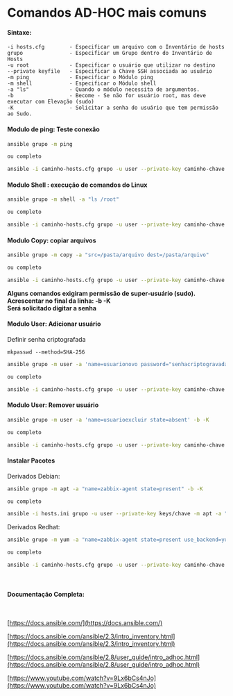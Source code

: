 # Comandos AD-HOC mais comuns

#### Sintaxe:
```
-i hosts.cfg        - Especificar um arquivo com o Inventário de hosts
grupo               - Especificar um Grupo dentro do Inventário de Hosts
-u root             - Especificar o usuário que utilizar no destino
--private keyfile   - Especificar a Chave SSH associada ao usuário
-m ping             - Especificar o Módulo ping
-m shell            - Especificar o Módulo shell 
-a "ls"             - Quando o módulo necessita de argumentos. 
-b                  - Become - Se não for usuário root, mas deve executar com Elevação (sudo)
-K                  - Solicitar a senha do usuário que tem permissão ao Sudo.
```

#### Modulo de ping: Teste conexão
```bash
ansible grupo -m ping

ou completo

ansible -i caminho-hosts.cfg grupo -u user --private-key caminho-chave -m ping
```

#### Modulo Shell : execução de comandos do Linux
```bash
ansible grupo -m shell -a "ls /root"

ou completo

ansible -i caminho-hosts.cfg grupo -u user --private-key caminho-chave -m shell -a "ls /root/"  
```
#### Modulo Copy: copiar arquivos
```bash
ansible grupo -m copy -a "src=/pasta/arquivo dest=/pasta/arquivo"

ou completo

ansible -i caminho-hosts.cfg grupo -u user --private-key caminho-chave -m copy -a "src=/pasta/arquivo dest=/pasta/arquivo"
```

**Alguns comandos exigiram permissão de super-usuário (sudo).**\
**Acrescentar no final da linha: -b -K**\
**Será solicitado digitar a senha**

#### Modulo User: Adicionar usuário
Definir senha criptografada
```
mkpasswd --method=SHA-256
```

```bash
ansible grupo -m user -a 'name=usuarionovo password="senhacriptogravada"' -b -K

ou completo

ansible -i caminho-hosts.cfg grupo -u user --private-key caminho-chave -m user -a 'name=usuarionovo password="senhacriptogravada"' -b -K
```

#### Modulo User: Remover usuário
```bash
ansible grupo -m user -a 'name=usuarioexcluir state=absent' -b -K

ou completo

ansible -i caminho-hosts.cfg grupo -u user --private-key caminho-chave -m user -a 'name=usuarioexcluir state=absent' -b -K
```

#### Instalar Pacotes
Derivados Debian:
```bash
ansible grupo -m apt -a "name=zabbix-agent state=present" -b -K

ou completo

ansible -i hosts.ini grupo -u user --private-key keys/chave -m apt -a "name=zabbix-agent state=present" -b -K
```

Derivados Redhat:
```bash
ansible grupo -m yum -a "name=zabbix-agent state=present use_backend=yum" -b -K

ou completo

ansible -i caminho-hosts.cfg grupo -u user --private-key caminho-chave -m yum -a "name=zabbix-agent state=present use_backend=yum" -b -K
```
<br>

#### Documentação Completa:
<br>

[https://docs.ansible.com/](https://docs.ansible.com/)

[https://docs.ansible.com/ansible/2.3/intro_inventory.html](https://docs.ansible.com/ansible/2.3/intro_inventory.html)

[https://docs.ansible.com/ansible/2.8/user_guide/intro_adhoc.html](https://docs.ansible.com/ansible/2.8/user_guide/intro_adhoc.html)

[https://www.youtube.com/watch?v=9Lx6bCs4nJo](https://www.youtube.com/watch?v=9Lx6bCs4nJo)